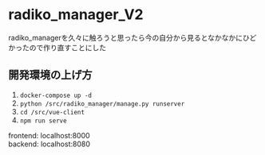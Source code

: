 # radiko_manager_V2
radiko_managerを久々に触ろうと思ったら今の自分から見るとなかなかにひどかったので作り直すことにした

## 開発環境の上げ方
1. ```docker-compose up -d```
1. ```python /src/radiko_manager/manage.py runserver```
1. ```cd /src/vue-client```
1. ```npm run serve```

frontend: localhost:8000  
backend: localhost:8080

